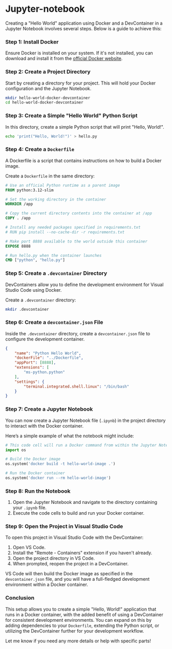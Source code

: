 # Jupyter-notebook
Creating a "Hello World" application using Docker and a DevContainer in a Jupyter Notebook involves several steps. Below is a guide to achieve this:

### Step 1: Install Docker
Ensure Docker is installed on your system. If it's not installed, you can download and install it from the [official Docker website](https://www.docker.com/get-started).

### Step 2: Create a Project Directory
Start by creating a directory for your project. This will hold your Docker configuration and the Jupyter Notebook.

```bash
mkdir hello-world-docker-devcontainer
cd hello-world-docker-devcontainer
```

### Step 3: Create a Simple "Hello World" Python Script
In this directory, create a simple Python script that will print "Hello, World!".

```bash
echo 'print("Hello, World!")' > hello.py
```

### Step 4: Create a `Dockerfile`
A Dockerfile is a script that contains instructions on how to build a Docker image.

Create a `Dockerfile` in the same directory:

```Dockerfile
# Use an official Python runtime as a parent image
FROM python:3.12-slim

# Set the working directory in the container
WORKDIR /app

# Copy the current directory contents into the container at /app
COPY . /app

# Install any needed packages specified in requirements.txt
# RUN pip install --no-cache-dir -r requirements.txt

# Make port 8888 available to the world outside this container
EXPOSE 8888

# Run hello.py when the container launches
CMD ["python", "hello.py"]
```

### Step 5: Create a `.devcontainer` Directory
DevContainers allow you to define the development environment for Visual Studio Code using Docker.

Create a `.devcontainer` directory:

```bash
mkdir .devcontainer
```

### Step 6: Create a `devcontainer.json` File
Inside the `.devcontainer` directory, create a `devcontainer.json` file to configure the development container.

```json
{
    "name": "Python Hello World",
    "dockerFile": "../Dockerfile",
    "appPort": [8888],
    "extensions": [
        "ms-python.python"
    ],
    "settings": {
        "terminal.integrated.shell.linux": "/bin/bash"
    }
}
```

### Step 7: Create a Jupyter Notebook
You can now create a Jupyter Notebook file (`.ipynb`) in the project directory to interact with the Docker container.

Here’s a simple example of what the notebook might include:

```python
# This code cell will run a Docker command from within the Jupyter Notebook
import os

# Build the Docker image
os.system('docker build -t hello-world-image .')

# Run the Docker container
os.system('docker run --rm hello-world-image')
```

### Step 8: Run the Notebook
1. Open the Jupyter Notebook and navigate to the directory containing your `.ipynb` file.
2. Execute the code cells to build and run your Docker container.

### Step 9: Open the Project in Visual Studio Code
To open this project in Visual Studio Code with the DevContainer:

1. Open VS Code.
2. Install the "Remote - Containers" extension if you haven't already.
3. Open the project directory in VS Code.
4. When prompted, reopen the project in a DevContainer.

VS Code will then build the Docker image as specified in the `devcontainer.json` file, and you will have a full-fledged development environment within a Docker container.

### Conclusion
This setup allows you to create a simple "Hello, World!" application that runs in a Docker container, with the added benefit of using a DevContainer for consistent development environments. You can expand on this by adding dependencies to your `Dockerfile`, extending the Python script, or utilizing the DevContainer further for your development workflow.

Let me know if you need any more details or help with specific parts!